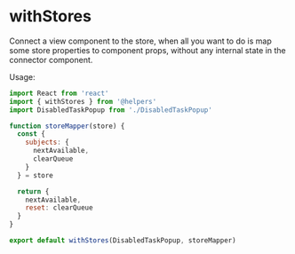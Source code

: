 # withStores

Connect a view component to the store, when all you want to do is map some store properties to component props, without any internal state in the connector component.

Usage:
```js
import React from 'react'
import { withStores } from '@helpers'
import DisabledTaskPopup from './DisabledTaskPopup'

function storeMapper(store) {
  const {
    subjects: {
      nextAvailable,
      clearQueue
    }
  } = store

  return {
    nextAvailable,
    reset: clearQueue
  }
}

export default withStores(DisabledTaskPopup, storeMapper)
```